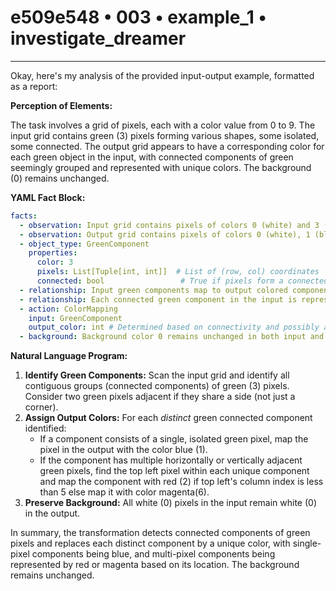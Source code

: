 # e509e548 • 003 • example_1 • investigate_dreamer

---
Okay, here's my analysis of the provided input-output example, formatted as a report:

**Perception of Elements:**

The task involves a grid of pixels, each with a color value from 0 to 9. The input grid contains green (3) pixels forming various shapes, some isolated, some connected. The output grid appears to have a corresponding color for each green object in the input, with connected components of green seemingly grouped and represented with unique colors. The background (0) remains unchanged.

**YAML Fact Block:**



```yaml
facts:
  - observation: Input grid contains pixels of colors 0 (white) and 3 (green).
  - observation: Output grid contains pixels of colors 0 (white), 1 (blue), 2 (red), and 6 (magenta).
  - object_type: GreenComponent
    properties:
      color: 3
      pixels: List[Tuple[int, int]]  # List of (row, col) coordinates
      connected: bool                 # True if pixels form a connected component
  - relationship: Input green components map to output colored components.
  - relationship: Each connected green component in the input is represented by a unique color in the output.
  - action: ColorMapping
    input: GreenComponent
    output_color: int # Determined based on connectivity and possibly a sequential assignment
  - background: Background color 0 remains unchanged in both input and output.
```



**Natural Language Program:**

1.  **Identify Green Components:** Scan the input grid and identify all contiguous groups (connected components) of green (3) pixels. Consider two green pixels adjacent if they share a side (not just a corner).
2.  **Assign Output Colors:** For each *distinct* green connected component identified:
    *   If a component consists of a single, isolated green pixel, map the pixel in the output with the color blue (1).
    *   If the component has multiple horizontally or vertically adjacent green pixels, find the top left pixel within each unique component and map the component with red (2) if top left's column index is less than 5 else map it with color magenta(6).
3.  **Preserve Background:** All white (0) pixels in the input remain white (0) in the output.

In summary, the transformation detects connected components of green pixels and replaces each distinct component by a unique color, with single-pixel components being blue, and multi-pixel components being represented by red or magenta based on its location. The background remains unchanged.


